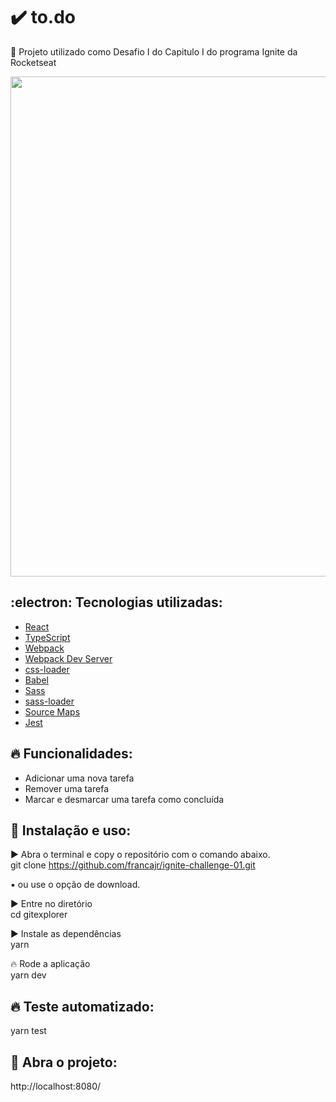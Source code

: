 # :heavy_check_mark: to.do
:tada: Projeto utilizado como Desafio I do Capitulo I do programa Ignite da Rocketseat

<div align="center">
  <img src="https://user-images.githubusercontent.com/11893798/136856018-493e527a-5a54-4946-93c5-fc9160cc3944.png" width="800px" />
</div>

## 	:electron: Tecnologias utilizadas:

- [React](https://pt-br.reactjs.org/)
- [TypeScript](https://www.typescriptlang.org/)
- [Webpack](https://webpack.js.org/)
- [Webpack Dev Server](https://webpack.js.org/configuration/dev-server/)
- [css-loader](https://webpack.js.org/loaders/css-loader/)
- [Babel](https://babeljs.io/)
- [Sass](https://sass-lang.com/)
- [sass-loader](https://github.com/webpack-contrib/sass-loader)
- [Source Maps](https://www.html5rocks.com/en/tutorials/developertools/sourcemaps/)
- [Jest](https://jestjs.io/docs/getting-started)

## :fire: Funcionalidades:
- Adicionar uma nova tarefa<br>
- Remover uma tarefa<br>
- Marcar e desmarcar uma tarefa como concluída<br>

## :wrench: Instalação e uso:

:arrow_forward: Abra o terminal e copy o repositório com o comando abaixo.<br>
git clone https://github.com/francajr/ignite-challenge-01.git<br>

:black_small_square: ou use o opção de download.<br>

:arrow_forward: Entre no diretório<br>
cd gitexplorer

:arrow_forward: Instale as dependências<br>
yarn

:fire: Rode a aplicação<br>
yarn dev

## :fire: Teste automatizado:
yarn test

## :rocket: Abra o projeto:
http://localhost:8080/
